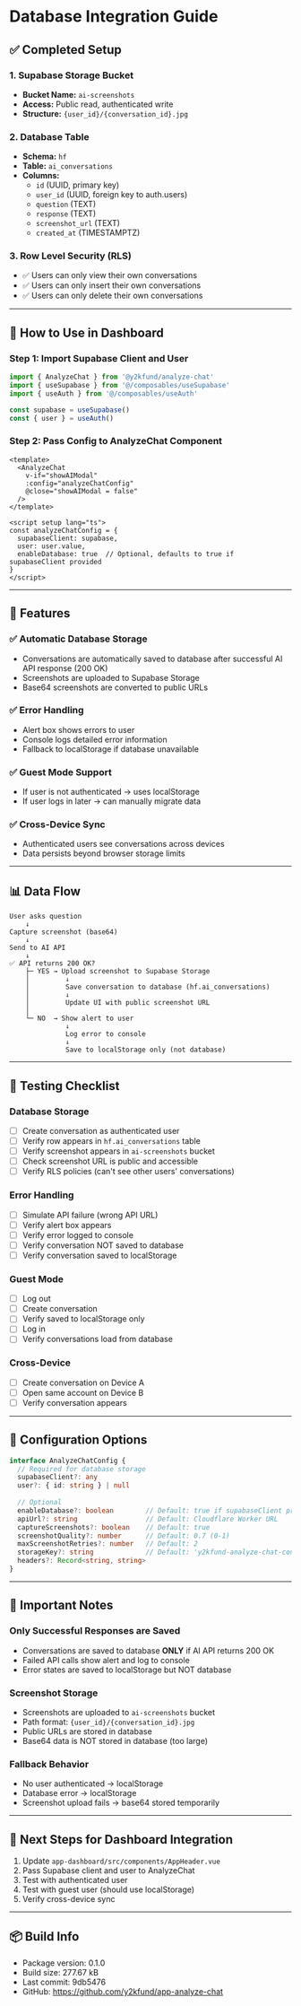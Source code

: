 # Database Integration Guide

## ✅ Completed Setup

### 1. Supabase Storage Bucket
- **Bucket Name:** `ai-screenshots`
- **Access:** Public read, authenticated write
- **Structure:** `{user_id}/{conversation_id}.jpg`

### 2. Database Table
- **Schema:** `hf`
- **Table:** `ai_conversations`
- **Columns:**
  - `id` (UUID, primary key)
  - `user_id` (UUID, foreign key to auth.users)
  - `question` (TEXT)
  - `response` (TEXT)
  - `screenshot_url` (TEXT)
  - `created_at` (TIMESTAMPTZ)

### 3. Row Level Security (RLS)
- ✅ Users can only view their own conversations
- ✅ Users can only insert their own conversations
- ✅ Users can only delete their own conversations

---

## 🔌 How to Use in Dashboard

### Step 1: Import Supabase Client and User

```typescript
import { AnalyzeChat } from '@y2kfund/analyze-chat'
import { useSupabase } from '@/composables/useSupabase'
import { useAuth } from '@/composables/useAuth'

const supabase = useSupabase()
const { user } = useAuth()
```

### Step 2: Pass Config to AnalyzeChat Component

```vue
<template>
  <AnalyzeChat 
    v-if="showAIModal"
    :config="analyzeChatConfig"
    @close="showAIModal = false"
  />
</template>

<script setup lang="ts">
const analyzeChatConfig = {
  supabaseClient: supabase,
  user: user.value,
  enableDatabase: true  // Optional, defaults to true if supabaseClient provided
}
</script>
```

---

## 🎯 Features

### ✅ Automatic Database Storage
- Conversations are automatically saved to database after successful AI API response (200 OK)
- Screenshots are uploaded to Supabase Storage
- Base64 screenshots are converted to public URLs

### ✅ Error Handling
- Alert box shows errors to user
- Console logs detailed error information
- Fallback to localStorage if database unavailable

### ✅ Guest Mode Support
- If user is not authenticated → uses localStorage
- If user logs in later → can manually migrate data

### ✅ Cross-Device Sync
- Authenticated users see conversations across devices
- Data persists beyond browser storage limits

---

## 📊 Data Flow

```
User asks question
    ↓
Capture screenshot (base64)
    ↓
Send to AI API
    ↓
✅ API returns 200 OK?
    ├─ YES → Upload screenshot to Supabase Storage
    │         ↓
    │         Save conversation to database (hf.ai_conversations)
    │         ↓
    │         Update UI with public screenshot URL
    │
    └─ NO  → Show alert to user
              ↓
              Log error to console
              ↓
              Save to localStorage only (not database)
```

---

## 🧪 Testing Checklist

### Database Storage
- [ ] Create conversation as authenticated user
- [ ] Verify row appears in `hf.ai_conversations` table
- [ ] Verify screenshot appears in `ai-screenshots` bucket
- [ ] Check screenshot URL is public and accessible
- [ ] Verify RLS policies (can't see other users' conversations)

### Error Handling
- [ ] Simulate API failure (wrong API URL)
- [ ] Verify alert box appears
- [ ] Verify error logged to console
- [ ] Verify conversation NOT saved to database
- [ ] Verify conversation saved to localStorage

### Guest Mode
- [ ] Log out
- [ ] Create conversation
- [ ] Verify saved to localStorage only
- [ ] Log in
- [ ] Verify conversations load from database

### Cross-Device
- [ ] Create conversation on Device A
- [ ] Open same account on Device B
- [ ] Verify conversation appears

---

## 🔧 Configuration Options

```typescript
interface AnalyzeChatConfig {
  // Required for database storage
  supabaseClient?: any
  user?: { id: string } | null
  
  // Optional
  enableDatabase?: boolean        // Default: true if supabaseClient provided
  apiUrl?: string                 // Default: Cloudflare Worker URL
  captureScreenshots?: boolean    // Default: true
  screenshotQuality?: number      // Default: 0.7 (0-1)
  maxScreenshotRetries?: number   // Default: 2
  storageKey?: string             // Default: 'y2kfund-analyze-chat-conversations'
  headers?: Record<string, string>
}
```

---

## 📝 Important Notes

### Only Successful Responses are Saved
- Conversations are saved to database **ONLY** if AI API returns 200 OK
- Failed API calls show alert and log to console
- Error states are saved to localStorage but NOT database

### Screenshot Storage
- Screenshots are uploaded to `ai-screenshots` bucket
- Path format: `{user_id}/{conversation_id}.jpg`
- Public URLs are stored in database
- Base64 data is NOT stored in database (too large)

### Fallback Behavior
- No user authenticated → localStorage
- Database error → localStorage
- Screenshot upload fails → base64 stored temporarily

---

## 🚀 Next Steps for Dashboard Integration

1. Update `app-dashboard/src/components/AppHeader.vue`
2. Pass Supabase client and user to AnalyzeChat
3. Test with authenticated user
4. Test with guest user (should use localStorage)
5. Verify cross-device sync

---

## 📦 Build Info

- Package version: 0.1.0
- Build size: 277.67 kB
- Last commit: 9db5476
- GitHub: https://github.com/y2kfund/app-analyze-chat
